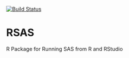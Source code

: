 [![Build Status](https://travis-ci.org/aminadibi/RSAS.svg?branch=master)](https://travis-ci.org/aminadibi/RSAS)

# RSAS
R Package for Running SAS from R and RStudio
